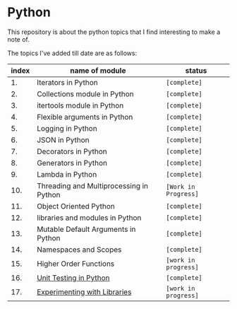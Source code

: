 # Python

This repository is about the python topics that I find interesting to make a note of.

The topics I've added till date are as follows:

| index | name of module                                                           | status               |
| ----- | ------------------------------------------------------------------------ | -------------------- |
| 1.    | Iterators in Python                                                      | `[complete]`         |
| 2.    | Collections module in Python                                             | `[complete]`         |
| 3.    | itertools module in Python                                               | `[complete]`         |
| 4.    | Flexible arguments in Python                                             | `[complete]`         |
| 5.    | Logging in Python                                                        | `[complete]`         |
| 6.    | JSON in Python                                                           | `[complete]`         |
| 7.    | Decorators in Python                                                     | `[complete]`         |
| 8.    | Generators in Python                                                     | `[complete]`         |
| 9.    | Lambda in Python                                                         | `[complete]`         |
| 10.   | Threading and Multiprocessing in Python                                  | `[Work in Progress]` |
| 11.   | Object Oriented Python                                                   | `[complete]`         |
| 12.   | libraries and modules in Python                                          | `[complete]`         |
| 13.   | Mutable Default Arguments in Python                                      | `[complete]`         |
| 14.   | Namespaces and Scopes                                                    | `[complete]`         |
| 15.   | Higher Order Functions                                                   | `[work in progress]` |
| 16.   | [Unit Testing in Python](./unit-testing/README.md)                       | `[complete]`         |
| 17.   | [Experimenting with Libraries](./experimenting-with-libraries/README.md) | `[work in progress]` |

